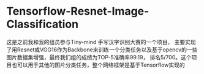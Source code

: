 # Tensorflow-Resnet-Image-Classification
这是之前我和我的组员参与Tiny-mind 手写汉字识别大赛的一个项目， 主要实现了用Resnet或VGG16作为Backbone来训练一个分类任务以及基于opencv的一些图片数据集增强，最终我们组的成绩为TOP-5准确率99.19， 排名5/700。这个项目也可以用于其他的图片分类任务，整个网络框架是基于Tensorflow实现的
